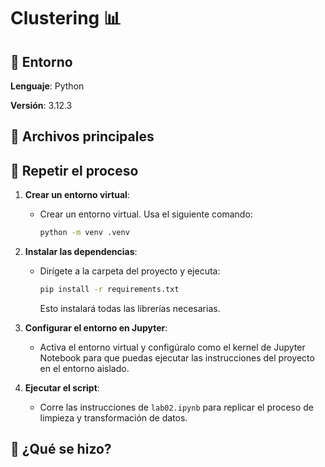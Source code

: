 # Clustering 📊

## 🐍 Entorno

**Lenguaje**: Python

**Versión**: 3.12.3

## 📂 Archivos principales

## 🔄 Repetir el proceso

1. **Crear un entorno virtual**:
   - Crear un entorno virtual. Usa el siguiente comando:

     ```bash
     python -m venv .venv
     ```

2. **Instalar las dependencias**:
   - Dirígete a la carpeta del proyecto y ejecuta:

     ```bash
     pip install -r requirements.txt
     ```

     Esto instalará todas las librerías necesarias.

3. **Configurar el entorno en Jupyter**:
   - Activa el entorno virtual y configúralo como el kernel de Jupyter Notebook para que puedas ejecutar las instrucciones del proyecto en el entorno aislado.

4. **Ejecutar el script**:
   - Corre las instrucciones de `lab02.ipynb` para replicar el proceso de limpieza y transformación de datos.

## 🤔 ¿Qué se hizo?
